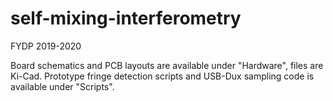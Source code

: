 # self-mixing-interferometry
FYDP 2019-2020

Board schematics and PCB layouts are available under "Hardware", files are Ki-Cad.
Prototype fringe detection scripts and USB-Dux sampling code is available under "Scripts".
